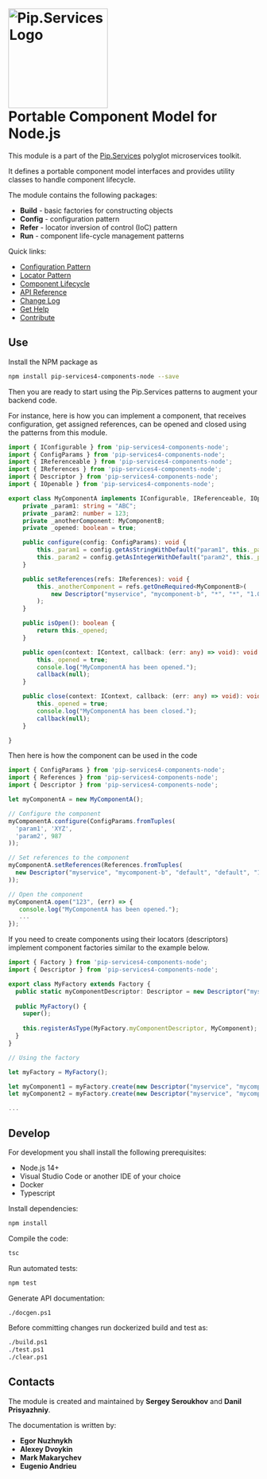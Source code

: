 # <img src="https://uploads-ssl.webflow.com/5ea5d3315186cf5ec60c3ee4/5edf1c94ce4c859f2b188094_logo.svg" alt="Pip.Services Logo" width="200"> <br/> Portable Component Model for Node.js

This module is a part of the [Pip.Services](http://pip.services.org) polyglot microservices toolkit.

It defines a portable component model interfaces and provides utility classes to handle component lifecycle.

The module contains the following packages:
- **Build** - basic factories for constructing objects
- **Config** - configuration pattern
- **Refer** - locator inversion of control (IoC) pattern
- **Run** - component life-cycle management patterns

<a name="links"></a> Quick links:

* [Configuration Pattern](http://docs.pipservices.org/toolkit/getting_started/configurations/) 
* [Locator Pattern](http://docs.pipservices.org/toolkit/recipes/component_references/)
* [Component Lifecycle](http://docs.pipservices.org/toolkit/recipes/component_lifecycle/)
* [API Reference](https://pip-services4-node.github.io/pip-services4-components-node/globals.html)
* [Change Log](CHANGELOG.md)
* [Get Help](http://docs.pipservices.org/get_help/)
* [Contribute](http://docs.pipservices.org/contribute/)

## Use

Install the NPM package as
```bash
npm install pip-services4-components-node --save
```

Then you are ready to start using the Pip.Services patterns to augment your backend code.

For instance, here is how you can implement a component, that receives configuration, get assigned references,
can be opened and closed using the patterns from this module.

```typescript
import { IConfigurable } from 'pip-services4-components-node';
import { ConfigParams } from 'pip-services4-components-node';
import { IReferenceable } from 'pip-services4-components-node';
import { IReferences } from 'pip-services4-components-node';
import { Descriptor } from 'pip-services4-components-node';
import { IOpenable } from 'pip-services4-components-node';

export class MyComponentA implements IConfigurable, IReferenceable, IOpenable {
    private _param1: string = "ABC";
    private _param2: number = 123;
    private _anotherComponent: MyComponentB;
    private _opened: boolean = true;

    public configure(config: ConfigParams): void {
        this._param1 = config.getAsStringWithDefault("param1", this._param1);
        this._param2 = config.getAsIntegerWithDefault("param2", this._param2);
    }

    public setReferences(refs: IReferences): void {
        this._anotherComponent = refs.getOneRequired<MyComponentB>(
            new Descriptor("myservice", "mycomponent-b", "*", "*", "1.0")
        );
    }

    public isOpen(): boolean {
        return this._opened;
    }

    public open(context: IContext, callback: (err: any) => void): void {
        this._opened = true;
        console.log("MyComponentA has been opened.");
        callback(null);
    }

    public close(context: IContext, callback: (err: any) => void): void {
        this._opened = true;
        console.log("MyComponentA has been closed.");
        callback(null);
    }

}
```

Then here is how the component can be used in the code

```typescript
import { ConfigParams } from 'pip-services4-components-node';
import { References } from 'pip-services4-components-node';
import { Descriptor } from 'pip-services4-components-node';

let myComponentA = new MyComponentA();

// Configure the component
myComponentA.configure(ConfigParams.fromTuples(
  'param1', 'XYZ',
  'param2', 987
));

// Set references to the component
myComponentA.setReferences(References.fromTuples(
  new Descriptor("myservice", "mycomponent-b", "default", "default", "1.0",) myComponentB
));

// Open the component
myComponentA.open("123", (err) => {
   console.log("MyComponentA has been opened.");
   ...
});
```

If you need to create components using their locators (descriptors) implement 
component factories similar to the example below.

```typescript
import { Factory } from 'pip-services4-components-node';
import { Descriptor } from 'pip-services4-components-node';

export class MyFactory extends Factory {
  public static myComponentDescriptor: Descriptor = new Descriptor("myservice", "mycomponent", "default", "*", "1.0");
  
  public MyFactory() {
    super();
    
    this.registerAsType(MyFactory.myComponentDescriptor, MyComponent);    
  }
}

// Using the factory

let myFactory = MyFactory();

let myComponent1 = myFactory.create(new Descriptor("myservice", "mycomponent", "default", "myComponent1", "1.0");
let myComponent2 = myFactory.create(new Descriptor("myservice", "mycomponent", "default", "myComponent2", "1.0");

...
```

## Develop

For development you shall install the following prerequisites:
* Node.js 14+
* Visual Studio Code or another IDE of your choice
* Docker
* Typescript

Install dependencies:
```bash
npm install
```

Compile the code:
```bash
tsc
```

Run automated tests:
```bash
npm test
```

Generate API documentation:
```bash
./docgen.ps1
```

Before committing changes run dockerized build and test as:
```bash
./build.ps1
./test.ps1
./clear.ps1
```

## Contacts

The module is created and maintained by **Sergey Seroukhov** and **Danil Prisyazhniy**.

The documentation is written by:
- **Egor Nuzhnykh**
- **Alexey Dvoykin**
- **Mark Makarychev**
- **Eugenio Andrieu**
